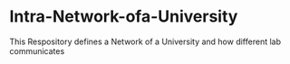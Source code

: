 # Intra-Network-ofa-University
This Respository defines a Network of a University and how different lab communicates

